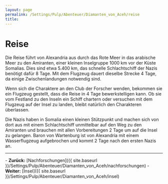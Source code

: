```yaml
---
layout: page
permalink: /Settings/Pulp/Abenteuer/Diamanten_von_Aceh/reise
title: 
---
```


# Reise

Die Reise führt von Alexandria aus durch das Rote Meer in das arabische Meer zu den Amiranten, einer kleinen Inselgruppe 1000 km vor der Küste Somalias. Dies sind etwa 5.400 km, das schnelle Schlachtschiff der Nazis benötigt dafür 8 Tage. Mit dem Flugzeug dauert dieselbe Strecke 4 Tage, da einige Zwischenlandungen notwendig sind.

Wenn sich die Charaktere an den Club der Forscher wenden, bekommen sie ein Flugzeug gestellt, dass die Reise in 4 Tage bewerkstelligen kann. Ob sie vom Festland zu den Inseln ein Schiff chartern oder versuchen mit dem Flugzeug auf der Insel zu landen, bleibt natürlich den Charakteren überlassen.

Die Nazis haben in Somalia einen kleinen Stützpunkt und machen sich von dort aus mit einem Schlachtschiff unmittelbar auf den Weg zu den Amiranten und brauchen mit allen Vorbereitungen 2 Tage um auf die Insel zu gelangen. Baron von Wartenburg ist von Alexandria mit einem Wasserflugzeug aufgebrochen und kommt 2 Tage nach den ersten Nazis an.


<hr/>
- <strong>Zurück:</strong> [Nachforschungen]({{ site.baseurl }}/Settings/Pulp/Abenteuer/Diamanten_von_Aceh/nachforschungen)
- <strong>Weiter:</strong> [Insel]({{ site.baseurl }}/Settings/Pulp/Abenteuer/Diamanten_von_Aceh/insel)

